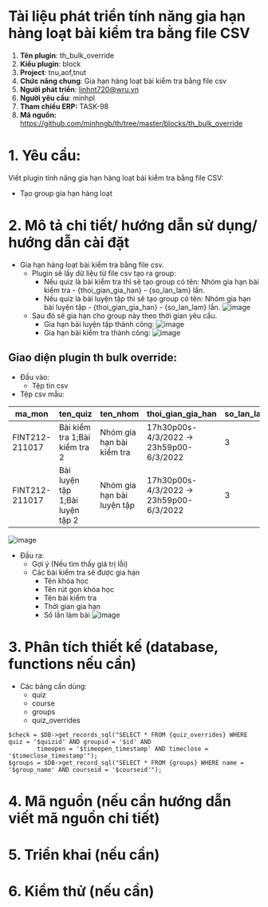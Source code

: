 
# **Tài liệu phát triển tính năng gia hạn hàng loạt bài kiểm tra bằng file CSV**

1. **Tên plugin**: th_bulk_override
2. **Kiểu plugin**: block
3. **Project**:  tnu,aof,tnut
4. **Chức năng chung**: Gia hạn hàng loạt bài kiểm tra bằng file csv
5. **Người phát triển**: linhnt720@wru.vn
6. **Người yêu cầu**: minhpl
7. **Tham chiếu ERP:** TASK-98
8. **Mã nguồn:** https://github.com/minhngb/th/tree/master/blocks/th_bulk_override

# 1. Yêu cầu:

Viết plugin tính năng gia hạn hàng loạt bài kiểm tra bằng file CSV:
- Tạo group gia hạn hàng loạt


# 2. Mô tả chi tiết/ hướng dẫn sử dụng/ hướng dẫn cài đặt

- Gia hạn hàng loạt bài kiểm tra bằng file csv.
    - Plugin sẽ lấy dữ liệu từ file csv tạo ra group:
        - Nếu quiz là bài kiểm tra thì sẽ tạo group có tên: Nhóm gia hạn bài kiểm tra - {thoi_gian_gia_han} - {so_lan_lam} lần.
        - Nếu quiz là bài luyện tập thì sẽ tạo group có tên: Nhóm gia hạn bài luyện tập - {thoi_gian_gia_han} - {so_lan_lam} lần.
        ![image](https://user-images.githubusercontent.com/57883256/198924087-91b3d440-cbdf-4c7f-a916-b2405d5b27bd.png)
    - Sau đó sẽ gia hạn cho group này theo thời gian yêu cầu.
        - Gia hạn bài luyện tập thành công:
        ![image](https://user-images.githubusercontent.com/57883256/198924339-d5c4705b-3125-4676-bcc5-ef318d93d051.png)
        - Gia hạn bài kiểm tra thành công:
        ![image](https://user-images.githubusercontent.com/57883256/198924430-ac22ee51-0e3e-41f6-bcd8-aea62621ad0d.png)
## Giao diện plugin th bulk override:
- Đầu vào:
    - Tệp tin csv
- Tệp csv mẫu:

| ma_mon | ten_quiz | ten_nhom | thoi_gian_gia_han | so_lan_lam |
|--------------|-------|------|------|------|
| FINT212-211017 | Bài kiểm tra 1;Bài kiểm tra 2 |Nhóm gia hạn bài kiểm tra  | 17h30p00s-4/3/2022 -> 23h59p00-6/3/2022 | 3 |
| FINT212-211017 | Bài luyện tập 1;Bài luyện tập 2 | Nhóm gia hạn bài luyện tập | 17h30p00s-4/3/2022 -> 23h59p00-6/3/2022 | 3 |

![image](https://user-images.githubusercontent.com/57883256/198924521-c21aa6ed-cb65-4042-bd5a-ad201c9ba026.png)

- Đầu ra:
    - Gợi ý (Nếu tìm thấy giá trị lỗi)
    - Các bài kiểm tra sẽ được gia hạn
        - Tên khóa học
        - Tên rút gọn khóa học
        - Tên bài kiểm tra
        - Thời gian gia hạn
        - Số lần làm bài
![image](https://user-images.githubusercontent.com/57883256/198924587-427cceb6-98f3-4290-b191-81eb56412eb3.png)

# 3. Phân tích thiết kế (database, functions nếu cần)

- Các bảng cần dùng:
    - quiz
    - course
    - groups
    - quiz_overrides

```
$check = $DB->get_records_sql("SELECT * FROM {quiz_overrides} WHERE quiz = '$quizid' AND groupid = '$id' AND
		timeopen = '$timeopen_timestamp' AND timeclose = '$timeclose_timestamp'");
$groups = $DB->get_record_sql("SELECT * FROM {groups} WHERE name = '$group_name' AND courseid = '$courseid'");

```

# 4. Mã nguồn (nếu cần hướng dẫn viết mã nguồn chi tiết)

# 5. Triển khai (nếu cần)

# 6. Kiểm thử (nếu cần)



